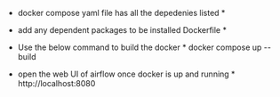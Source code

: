 * docker compose yaml file has all the depedenies listed *
* add any dependent packages to be installed Dockerfile *
* Use the below command to build the docker *
docker compose up --build

* open the web UI of airflow once docker is up and running *
http://localhost:8080
